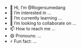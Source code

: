 - 👋 Hi, I’m @Rogersumedang
- 👀 I’m interested in ...
- 🌱 I’m currently learning ...
- 💞️ I’m looking to collaborate on ...
- 📫 How to reach me ...
- 😄 Pronouns: ...
- ⚡ Fun fact: ...

<!---
Rogersumedang/Rogersumedang is a ✨ special ✨ repository because its `README.md` (this file) appears on your GitHub profile.
You can click the Preview link to take a look at your changes.
--->
